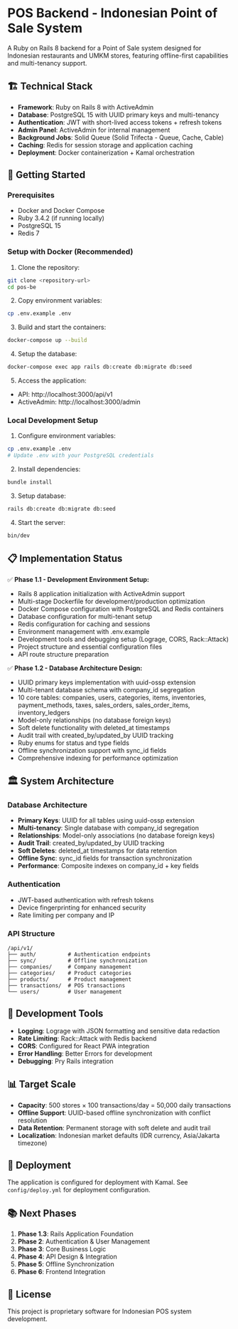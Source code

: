 # POS Backend - Indonesian Point of Sale System

A Ruby on Rails 8 backend for a Point of Sale system designed for Indonesian restaurants and UMKM stores, featuring offline-first capabilities and multi-tenancy support.

## 🏗️ Technical Stack

- **Framework**: Ruby on Rails 8 with ActiveAdmin
- **Database**: PostgreSQL 15 with UUID primary keys and multi-tenancy
- **Authentication**: JWT with short-lived access tokens + refresh tokens
- **Admin Panel**: ActiveAdmin for internal management
- **Background Jobs**: Solid Queue (Solid Trifecta - Queue, Cache, Cable)
- **Caching**: Redis for session storage and application caching
- **Deployment**: Docker containerization + Kamal orchestration

## 🚀 Getting Started

### Prerequisites

- Docker and Docker Compose
- Ruby 3.4.2 (if running locally)
- PostgreSQL 15
- Redis 7

### Setup with Docker (Recommended)

1. Clone the repository:
```bash
git clone <repository-url>
cd pos-be
```

2. Copy environment variables:
```bash
cp .env.example .env
```

3. Build and start the containers:
```bash
docker-compose up --build
```

4. Setup the database:
```bash
docker-compose exec app rails db:create db:migrate db:seed
```

5. Access the application:
- API: http://localhost:3000/api/v1
- ActiveAdmin: http://localhost:3000/admin

### Local Development Setup

1. Configure environment variables:
```bash
cp .env.example .env
# Update .env with your PostgreSQL credentials
```

2. Install dependencies:
```bash
bundle install
```

3. Setup database:
```bash
rails db:create db:migrate db:seed
```

4. Start the server:
```bash
bin/dev
```

## 📋 Implementation Status

✅ **Phase 1.1 - Development Environment Setup:**
- Rails 8 application initialization with ActiveAdmin support
- Multi-stage Dockerfile for development/production optimization
- Docker Compose configuration with PostgreSQL and Redis containers
- Database configuration for multi-tenant setup
- Redis configuration for caching and sessions
- Environment management with .env.example
- Development tools and debugging setup (Lograge, CORS, Rack::Attack)
- Project structure and essential configuration files
- API route structure preparation

✅ **Phase 1.2 - Database Architecture Design:**
- UUID primary keys implementation with uuid-ossp extension
- Multi-tenant database schema with company_id segregation
- 10 core tables: companies, users, categories, items, inventories, payment_methods, taxes, sales_orders, sales_order_items, inventory_ledgers
- Model-only relationships (no database foreign keys)
- Soft delete functionality with deleted_at timestamps
- Audit trail with created_by/updated_by UUID tracking
- Ruby enums for status and type fields
- Offline synchronization support with sync_id fields
- Comprehensive indexing for performance optimization

## 🏛️ System Architecture

### Database Architecture
- **Primary Keys**: UUID for all tables using uuid-ossp extension
- **Multi-tenancy**: Single database with company_id segregation
- **Relationships**: Model-only associations (no database foreign keys)
- **Audit Trail**: created_by/updated_by UUID tracking
- **Soft Deletes**: deleted_at timestamps for data retention
- **Offline Sync**: sync_id fields for transaction synchronization
- **Performance**: Composite indexes on company_id + key fields

### Authentication
- JWT-based authentication with refresh tokens
- Device fingerprinting for enhanced security
- Rate limiting per company and IP

### API Structure
```
/api/v1/
├── auth/          # Authentication endpoints
├── sync/          # Offline synchronization
├── companies/     # Company management
├── categories/    # Product categories
├── products/      # Product management
├── transactions/  # POS transactions
└── users/         # User management
```

## 🔧 Development Tools

- **Logging**: Lograge with JSON formatting and sensitive data redaction
- **Rate Limiting**: Rack::Attack with Redis backend
- **CORS**: Configured for React PWA integration
- **Error Handling**: Better Errors for development
- **Debugging**: Pry Rails integration

## 📊 Target Scale

- **Capacity**: 500 stores × 100 transactions/day = 50,000 daily transactions
- **Offline Support**: UUID-based offline synchronization with conflict resolution
- **Data Retention**: Permanent storage with soft delete and audit trail
- **Localization**: Indonesian market defaults (IDR currency, Asia/Jakarta timezone)

## 🚢 Deployment

The application is configured for deployment with Kamal. See `config/deploy.yml` for deployment configuration.

## 📚 Next Phases

1. **Phase 1.3**: Rails Application Foundation
2. **Phase 2**: Authentication & User Management
3. **Phase 3**: Core Business Logic
4. **Phase 4**: API Design & Integration
5. **Phase 5**: Offline Synchronization
6. **Phase 6**: Frontend Integration

## 📝 License

This project is proprietary software for Indonesian POS system development.
